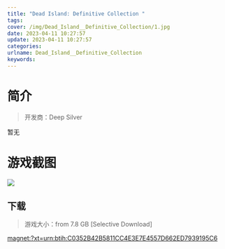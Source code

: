 ```yaml
---
title: "Dead Island: Definitive Collection "
tags: 
cover: /img/Dead_Island__Definitive_Collection/1.jpg
date: 2023-04-11 10:27:57
update: 2023-04-11 10:27:57
categories: 
urlname: Dead_Island__Definitive_Collection
keywords: 
---
```

# 简介

> 开发商：Deep Silver

暂无

# 游戏截图

![](/img/Dead_Island__Definitive_Collection/2.jpg)


## 下载

> 游戏大小：from 7.8 GB [Selective Download]

[magnet:?xt=urn:btih:C0352B42B5811CC4E3E7E4557D662ED7939195C6](magnet:?xt=urn:btih:C0352B42B5811CC4E3E7E4557D662ED7939195C6)